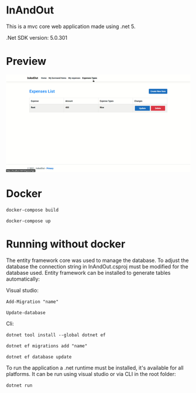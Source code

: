# InAndOut
This is a mvc core web application made using .net 5. 

.Net SDK version: 5.0.301

# Preview

<img src="preview.gif" alt="drawing"/>

# Docker
```
docker-compose build
```
```
docker-compose up
```

# Running without docker
The entity framework core was used to manage the database. To adjust the database the connection string in InAndOut.csproj must be modified for the database used. Entity framework can be installed to generate tables automatically:

Visual studio:

```
Add-Migration "name"
```

```
Update-database
```

Cli:

```
dotnet tool install --global dotnet ef
```

```
dotnet ef migrations add "name"
```

```
dotnet ef database update
```

To run the application a .net runtime must be installed, it's available for all platforms. It can be run using visual studio or via CLI in the root folder:

```
dotnet run
```
